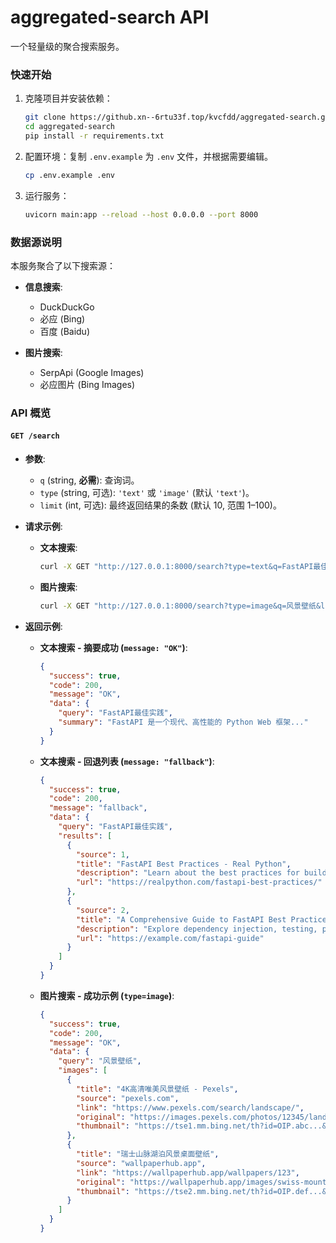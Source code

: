 # aggregated-search API

一个轻量级的聚合搜索服务。

### 快速开始

1.  克隆项目并安装依赖：

    ```bash
    git clone https://github.xn--6rtu33f.top/kvcfdd/aggregated-search.git
    cd aggregated-search
    pip install -r requirements.txt
    ```

2.  配置环境：复制 `.env.example` 为 `.env` 文件，并根据需要编辑。

    ```bash
    cp .env.example .env
    ```

3.  运行服务：

    ```bash
    uvicorn main:app --reload --host 0.0.0.0 --port 8000
    ```

### 数据源说明

本服务聚合了以下搜索源：

-   **信息搜索**:
    -   DuckDuckGo
    -   必应 (Bing)
    -   百度 (Baidu)

-   **图片搜索**:
    -   SerpApi (Google Images)
    -   必应图片 (Bing Images)

### API 概览

#### `GET /search`

-   **参数**:
    -   `q` (string, **必需**): 查询词。
    -   `type` (string, 可选): `'text'` 或 `'image'` (默认 `'text'`)。
    -   `limit` (int, 可选): 最终返回结果的条数 (默认 10, 范围 1–100)。

-   **请求示例**:

    *   **文本搜索**:
        ```bash
        curl -X GET "http://127.0.0.1:8000/search?type=text&q=FastAPI最佳实践"
        ```

    *   **图片搜索**:
        ```bash
        curl -X GET "http://127.0.0.1:8000/search?type=image&q=风景壁纸&limit=50"
        ```

-   **返回示例**:

    *   **文本搜索 - 摘要成功 (`message: "OK"`)**:
        ```json
        {
          "success": true,
          "code": 200,
          "message": "OK",
          "data": {
            "query": "FastAPI最佳实践",
            "summary": "FastAPI 是一个现代、高性能的 Python Web 框架..."
          }
        }
        ```

    *   **文本搜索 - 回退列表 (`message: "fallback"`)**:
        ```json
        {
          "success": true,
          "code": 200,
          "message": "fallback",
          "data": {
            "query": "FastAPI最佳实践",
            "results": [
              {
                "source": 1,
                "title": "FastAPI Best Practices - Real Python",
                "description": "Learn about the best practices for building robust and maintainable APIs with FastAPI...",
                "url": "https://realpython.com/fastapi-best-practices/"
              },
              {
                "source": 2,
                "title": "A Comprehensive Guide to FastAPI Best Practices - ...",
                "description": "Explore dependency injection, testing, project structure, and more to build production-ready FastAPI applications.",
                "url": "https://example.com/fastapi-guide"
              }
            ]
          }
        }
        ```

    *   **图片搜索 - 成功示例 (`type=image`)**:
        ```json
        {
          "success": true,
          "code": 200,
          "message": "OK",
          "data": {
            "query": "风景壁纸",
            "images": [
              {
                "title": "4K高清唯美风景壁纸 - Pexels",
                "source": "pexels.com",
                "link": "https://www.pexels.com/search/landscape/",
                "original": "https://images.pexels.com/photos/12345/landscape.jpeg",
                "thumbnail": "https://tse1.mm.bing.net/th?id=OIP.abc...&pid=15.1"
              },
              {
                "title": "瑞士山脉湖泊风景桌面壁纸",
                "source": "wallpaperhub.app",
                "link": "https://wallpaperhub.app/wallpapers/123",
                "original": "https://wallpaperhub.app/images/swiss-mountains.jpg",
                "thumbnail": "https://tse2.mm.bing.net/th?id=OIP.def...&pid=15.1"
              }
            ]
          }
        }
        ```
